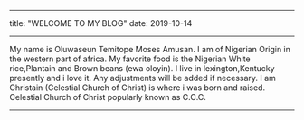 - - -
title: "WELCOME TO MY BLOG"
date: 2019-10-14
- - -
My name is Oluwaseun Temitope Moses Amusan.
I am of Nigerian Origin in the western part of africa.
My favorite food is the Nigerian White rice,Plantain and Brown beans (ewa oloyin).
I live in lexington,Kentucky presently and i love it.
Any adjustments will be added if necessary.
I am Christain (Celestial Church of Christ) is where i was born and raised.
Celestial Church of Christ popularly known as C.C.C.
- - -
